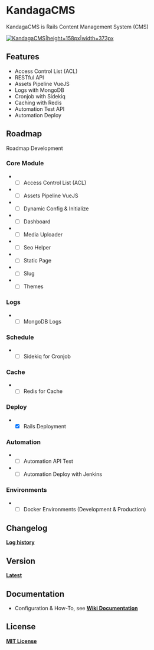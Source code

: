 # KandagaCMS

KandagaCMS is Rails Content Management System (CMS)

[![KandagaCMS|height=158px|width=373px](https://github.com/k4ndaga/KandagaCMS/wiki/KandagaCMS.png)](https://github.com/k4ndaga)

## Features
* Access Control List (ACL)
* RESTful API
* Assets Pipeline VueJS
* Logs with MongoDB
* Cronjob with Sidekiq
* Caching with Redis
* Automation Test API
* Automation Deploy

## Roadmap
Roadmap Development

### Core Module
* - [ ] Access Control List (ACL)
* - [ ] Assets Pipeline VueJS
* - [ ] Dynamic Config & Initialize
* - [ ] Dashboard
* - [ ] Media Uploader
* - [ ] Seo Helper
* - [ ] Static Page
* - [ ] Slug
* - [ ] Themes

### Logs
* - [ ] MongoDB Logs 

### Schedule
* - [ ] Sidekiq for Cronjob

### Cache
* - [ ] Redis for Cache

### Deploy
* - [X] Rails Deployment

### Automation
* - [ ] Automation API Test 
* - [ ] Automation Deploy with Jenkins

### Environments
* - [ ] Docker Environments (Development & Production)

## Changelog
[**Log history**](https://github.com/k4ndaga/KandagaCMS/blob/master/CHANGELOG)

## Version
[**Latest**](https://github.com/k4ndaga/KandagaCMS/blob/master/VERSION)

## Documentation
* Configuration & How-To, see
[**Wiki Documentation**](https://github.com/k4ndaga/KandagaCMS/wiki)

## License
[**MIT License**](https://github.com/k4ndaga/KandagaCMS/blob/master/LICENSE)

